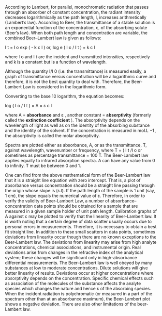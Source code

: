 According to Lambert, for parallel, monochromatic radiation that passes through an absorber of constant concentration, the radiant intensity decreases logarithmically as the path length, l, increases arithmetically (Lambert’s law). According to Beer, the transmittance of a stable solution is an exponential function of the concentration, c, of the absorbing solute (Beer’s law). When both path length and concentration are variable, the combined Beer–Lambert law is given as follows:

I t = I o exp ( - k c l ) or, log e ( I o / I t ) = k c l

where I o and I t are the incident and transmitted intensities, respectively and k is a constant but is a function of wavelength.

Although the quantity I/I 0 (i.e. the transmittance) is measured easily, a graph of transmittance versus concentration will be a logarithmic curve and therefore, it is not the best quantity to deal with. Therefore, the Beer-Lambert Law is considered in the logarithmic form.

Converting to the base 10 logarithm, the equation becomes:

log ( I o / I t ) = A = ε c l

where A = **absorbance** and ε , another constant = **absorptivity** (formerly called the **extinction coefficient** ). The absorptivity depends on the wavelength of light as well as on the identity of the absorbing substance and the identity of the solvent. If the concentration is measured in mol.L −1 , the absorptivity is called the molar absorptivity.

Spectra are plotted either as absorbance, A, or as the transmittance, T, against wavelength, wavenumber or frequency, where T = ( I t /I o or sometimes as percentage transmittance = 100 T. The Beer-Lambert law applies equally to infrared absorption spectra. A can have any value from 0 to infinity. T must be between 0 and 1.

One can find from the above mathematical form of the Beer-Lambert law that it is a straight line equation with zero intercept. That is, a plot of absorbance versus concentration should be a straight line passing through the origin whose slope is (ε.l). If the path length of the sample is 1 unit (say, 1 cm), the slope equals the numerical value of ε. Therefore, in order to verify the validity of Beer-Lambert Law, a number of absorbance–concentration data points should be obtained for a sample that are measured in a given sample holder of unit path length. Calibration graphs of A against c may be plotted to verify that the linearity of Beer-Lambert law. It is worth noting that a certain degree of data scatter usually occurs due to personal errors in measurements. Therefore, it is necessary to obtain a best fit straight line. In addition to these small scatters in data points, sometimes deviations from linearity occur though there are no known exceptions to the Beer-Lambert law. The deviations from linearity may arise from high analyte concentrations, chemical associations, and instrumental origin. Real deviations arise from changes in the refractive index of the analytical system; these changes will be significant only in high-absorbance differential measurements. The Beer–Lambert law is well obeyed by many substances at low to moderate concentrations. Dilute solutions will give better linearity of results. Deviations occur at higher concentrations where absorptivity depends on the concentration. Specific chemical effects such as association of the molecules of the substance affects the analyte species which changes the nature and hence ε of the absorbing species. When the incident radiation is polychromatic (or measured in a part of the spectrum other than at an absorbance maximum), the Beer-Lambert plot shows a negative deviation. There are also other limitations of the beer-Lambert law.
